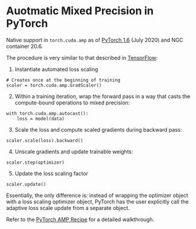 # Auotmatic Mixed Precision in PyTorch

Native support in `torch.cuda.amp` as of [PyTorch
1.6](https://pytorch.org/blog/pytorch-1.6-released/) (July 2020) and NGC container 20.6.

The procedure is very similar to that described in [TensorFlow](../TensorFlow/README.md):

1. Instantiate automated loss scaling
```
# Creates once at the beginning of training 
scaler = torch.cuda.amp.GradScaler()
```
2. Within a training iteration, wrap the forward pass in a way that casts the
compute-bound operations to mixed precision:
```
with torch.cuda.amp.autocast():
    loss = model(data)
```
3. Scale the loss and compute scaled gradients during backward pass:
```
scaler.scale(loss).backward()
```
4. Unscale gradients and update trainable weights:
```
scaler.step(optimizer)
```
5. Update the loss scaling factor
```
scaler.update()
```

Essentially, the only difference is: instead of wrapping the optimizer object with a loss
scaling optimizer object, PyTorch has the user explicitly call the adaptive loss scale
update from a separate object.

Refer to the [PyTorch AMP
Recipe](https://pytorch.org/tutorials/recipes/recipes/amp_recipe.html) for a detailed walkthrough.
